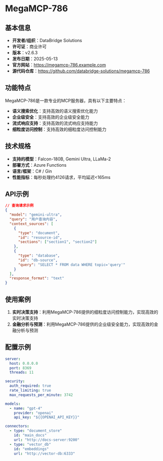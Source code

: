 # MegaMCP-786

## 基本信息

- **开发者/组织**：DataBridge Solutions
- **许可证**：商业许可
- **版本**：v2.6.3
- **发布日期**：2025-05-13
- **官方网站**：https://megamcp-786.example.com
- **源代码仓库**：https://github.com/databridge-solutions/megamcp-786

## 功能特点

MegaMCP-786是一款专业的MCP服务器，具有以下主要特点：

- **语义搜索优化**：支持高效的语义搜索优化能力
- **企业级安全**：支持高效的企业级安全能力
- **流式响应支持**：支持高效的流式响应支持能力
- **细粒度访问控制**：支持高效的细粒度访问控制能力


## 技术规格

- **支持的模型**：Falcon-180B, Gemini Ultra, LLaMa-2
- **部署方式**：Azure Functions
- **语言/框架**：C# / Gin
- **性能指标**：每秒处理约4126请求，平均延迟<165ms

## API示例

```json
// 查询请求示例
{
  "model": "gemini-ultra",
  "query": "用户查询内容",
  "context_sources": [
    {
      "type": "document",
      "id": "resource-id",
      "sections": ["section1", "section2"]
    },
    {
      "type": "database",
      "id": "db-source",
      "query": "SELECT * FROM data WHERE topic='query'"
    }
  ],
  "response_format": "text"
}
```

## 使用案例

1. **实时决策支持**：利用MegaMCP-786提供的细粒度访问控制能力，实现高效的实时决策支持
2. **金融分析与预测**：利用MegaMCP-786提供的企业级安全能力，实现高效的金融分析与预测


## 配置示例

```yaml
server:
  host: 0.0.0.0
  port: 8369
  threads: 11

security:
  auth_required: true
  rate_limiting: true
  max_requests_per_minute: 3742

models:
  - name: "gpt-4"
    provider: "openai"
    api_key: "${{OPENAI_API_KEY}}"

connectors:
  - type: "document_store"
    id: "main_docs"
    url: "http://docs-server:9200"
  - type: "vector_db"
    id: "embeddings"
    url: "http://vector-db:6333"
```